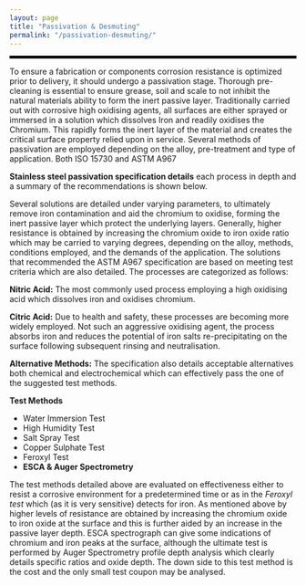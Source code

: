 ```yaml
---
layout: page
title: "Passivation & Desmuting"
permalink: "/passivation-desmuting/"
---
```


<hr style="border: 2px solid black">

To ensure a fabrication or components corrosion resistance is optimized prior to delivery, it should undergo a passivation stage. Thorough pre-cleaning is essential to ensure grease, soil and scale to not inhibit the natural materials ability to form the inert passive layer. Traditionally carried out with corrosive high oxidising agents, all surfaces are either sprayed or immersed in a solution which dissolves Iron and readily oxidises the Chromium. This rapidly forms the inert layer of the material and creates the critical surface property relied upon in service. Several methods of passivation are employed depending on the alloy, pre-treatment and type of application. Both ISO 15730 and ASTM A967

**Stainless steel passivation specification details** each process in depth and a summary of the recommendations is shown below.

Several solutions are detailed under varying parameters, to ultimately remove iron contamination and aid the chromium to oxidise, forming the inert passive layer which protect the underlying layers. Generally, higher resistance is obtained by increasing the chromium oxide to iron oxide ratio which may be carried to varying degrees, depending on the alloy, methods, conditions employed, and the demands of the application. The solutions that recommended the ASTM A967 specification are based on meeting test criteria which are also detailed. The processes are categorized as follows:

**Nitric Acid:** The most commonly used process employing a high oxidising acid which dissolves iron and oxidises chromium.

**Citric Acid:** Due to health and safety, these processes are becoming more widely employed. Not such an aggressive oxidising agent, the process absorbs iron and reduces the potential of iron salts re-precipitating on the surface following subsequent rinsing and neutralisation.

**Alternative Methods:** The specification also details acceptable alternatives both chemical and electrochemical which can effectively pass the one of the suggested test methods.

**Test Methods**

- Water Immersion Test
- High Humidity Test
- Salt Spray Test
- Copper Sulphate Test
- Feroxyl Test
- **ESCA & Auger Spectrometry**

The test methods detailed above are evaluated on effectiveness either to resist a corrosive environment for a predetermined time or as in the *Feroxyl test* which (as it is very sensitive) detects for iron. As mentioned above by higher levels of resistance are obtained by increasing the chromium oxide to iron oxide at the surface and this is further aided by an increase in the passive layer depth. ESCA spectrograph can give some indications of chromium and iron peaks at the surface, although the ultimate test is performed by Auger Spectrometry profile depth analysis which clearly details specific ratios and oxide depth. The down side to this test method is the cost and the only small test coupon may be analysed.